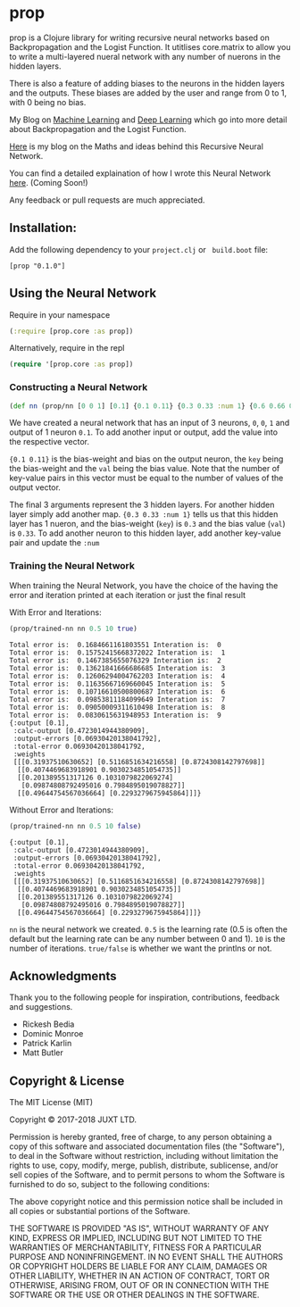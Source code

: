 # prop

prop is a Clojure library for writing recursive neural networks based on Backpropagation and the Logist Function. It utitlises core.matrix to allow you to write a multi-layered nueral network with any number of nuerons in the hidden layers.

There is also a feature of adding biases to the neurons in the hidden layers and the outputs. These biases are added by the user and range from 0 to 1, with 0 being no bias.

My Blog on [Machine Learning](https://juxt.pro/blog/posts/machine-learning.html) and [Deep Learning](https://juxt.pro/blog/posts/deep-learning.html) which go into more detail about Backpropagation and the Logist Function. 

[Here](https://juxt.pro/blog/posts/neural-maths.html) is my blog on the Maths and ideas behind this Recursive Neural Network.

You can find a detailed explaination of how I wrote this Neural Network [here](). (Coming Soon!)

Any feedback or pull requests are much appreciated. 

## Installation:

Add the following dependency to your `project.clj` or ` build.boot` file:

```
[prop "0.1.0"]
```

## Using the Neural Network

Require in your namespace

```clojure
(:require [prop.core :as prop])
```

Alternatively, require in the repl
```clojure
(require '[prop.core :as prop])
```

### Constructing a Neural Network

```clojure
(def nn (prop/nn [0 0 1] [0.1] {0.1 0.11} {0.3 0.33 :num 1} {0.6 0.66 0.8 0.88 :num 2} {0.8 0.88 0.9 0.99 :num 2}))
```

We have created a neural network that has an input of 3 neurons, `0`, `0`, `1` and output of 1 neuron `0.1`. To add another input or output, add the value into the respective vector. 

`{0.1 0.11}` is the bias-weight and bias on the output neuron, the `key` being the bias-weight and the `val` being the bias value. Note that the number of key-value pairs in this vector must be equal to the number of values of the output vector.

The final 3 arguments represent the 3 hidden layers. For another hidden layer simply add another map. `{0.3 0.33 :num 1}` tells us that this hidden layer has 1 nueron, and the bias-weight (`key`) is `0.3` and the bias value (`val`) is `0.33`. To add another neuron to this hidden layer, add another key-value pair and update the `:num`

### Training the Neural Network

When training the Neural Network, you have the choice of the having the error and iteration printed at each iteration or just the final result

With Error and Iterations:

```clojure
(prop/trained-nn nn 0.5 10 true)
```
```
Total error is:  0.1684661161803551 Interation is:  0
Total error is:  0.15752415668372022 Interation is:  1
Total error is:  0.1467385655076329 Interation is:  2
Total error is:  0.13621841666686685 Interation is:  3
Total error is:  0.12606294004762203 Interation is:  4
Total error is:  0.11635667169660045 Interation is:  5
Total error is:  0.10716610500800687 Interation is:  6
Total error is:  0.09853811184099649 Interation is:  7
Total error is:  0.09050009311610498 Interation is:  8
Total error is:  0.0830615631948953 Interation is:  9
{:output [0.1],
 :calc-output [0.4723014944380909],
 :output-errors [0.06930420138041792],
 :total-error 0.06930420138041792,
 :weights
 [[[0.31937510630652] [0.5116851634216558] [0.8724308142797698]]
  [[0.4074469683918901 0.9030234851054735]]
  [[0.201389551317126 0.1031079822069274]
   [0.09874808792495016 0.7984895019078827]]
  [[0.49644754567036664] [0.2293279675945864]]]}
```

Without Error and Iterations:
```clojure
(prop/trained-nn nn 0.5 10 false)
```
```
{:output [0.1],
 :calc-output [0.4723014944380909],
 :output-errors [0.06930420138041792],
 :total-error 0.06930420138041792,
 :weights
 [[[0.31937510630652] [0.5116851634216558] [0.8724308142797698]]
  [[0.4074469683918901 0.9030234851054735]]
  [[0.201389551317126 0.1031079822069274]
   [0.09874808792495016 0.7984895019078827]]
  [[0.49644754567036664] [0.2293279675945864]]]}
```

`nn` is the neural network we created. `0.5` is the learning rate (0.5 is often the default but the learning rate can be any number between 0 and 1). `10` is the number of iterations. `true/false` is whether we want the printlns or not.

## Acknowledgments

Thank you to the following people for inspiration, contributions, feedback and suggestions.
* Rickesh Bedia
* Dominic Monroe
* Patrick Karlin
* Matt Butler

## Copyright & License

The MIT License (MIT)

Copyright © 2017-2018 JUXT LTD.

Permission is hereby granted, free of charge, to any person obtaining a copy of this software and associated documentation files (the "Software"), to deal in the Software without restriction, including without limitation the rights to use, copy, modify, merge, publish, distribute, sublicense, and/or sell copies of the Software, and to permit persons to whom the Software is furnished to do so, subject to the following conditions:

The above copyright notice and this permission notice shall be included in all copies or substantial portions of the Software.

THE SOFTWARE IS PROVIDED "AS IS", WITHOUT WARRANTY OF ANY KIND, EXPRESS OR IMPLIED, INCLUDING BUT NOT LIMITED TO THE WARRANTIES OF MERCHANTABILITY, FITNESS FOR A PARTICULAR PURPOSE AND NONINFRINGEMENT. IN NO EVENT SHALL THE AUTHORS OR COPYRIGHT HOLDERS BE LIABLE FOR ANY CLAIM, DAMAGES OR OTHER LIABILITY, WHETHER IN AN ACTION OF CONTRACT, TORT OR OTHERWISE, ARISING FROM, OUT OF OR IN CONNECTION WITH THE SOFTWARE OR THE USE OR OTHER DEALINGS IN THE SOFTWARE.
